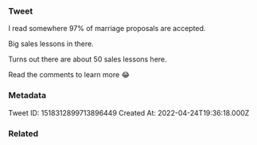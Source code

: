 ### Tweet
I read somewhere 97% of marriage proposals are accepted. 

Big sales lessons in there.

Turns out there are about 50 sales lessons here.

Read the comments to learn more 😂

### Metadata
Tweet ID: 1518312899713896449
Created At: 2022-04-24T19:36:18.000Z

### Related

